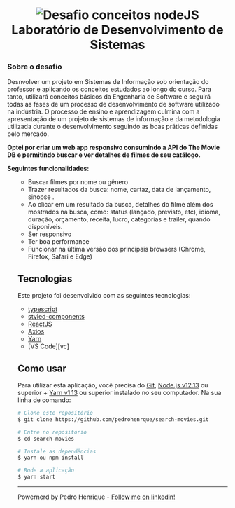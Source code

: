 <h1 align="center">
    <img alt="Desafio conceitos nodeJS" src="https://user-images.githubusercontent.com/54694186/94727058-86d1a100-0334-11eb-9b8f-3b163bebf2a0.png" />
    <br>
  Laboratório de Desenvolvimento de Sistemas
</h1>

<h3 align="left">  Sobre o desafio</h3>
<p>
Desnvolver um projeto em Sistemas de Informação sob orientação do professor e aplicando os conceitos estudados ao longo do curso. Para tanto, utilizará conceitos básicos da Engenharia de Software e seguirá todas as fases de um processo de desenvolvimento de software utilizado na indústria. O processo de ensino e aprendizagem culmina com a apresentação de um projeto de sistemas de informação e da metodologia utilizada durante o desenvolvimento seguindo as boas práticas definidas pelo mercado.
</p>
<p><strong>Optei por criar um web app responsivo consumindo a API do The Movie DB e permitindo buscar e ver detalhes de filmes de seu catálogo.</strong>

<strong> Seguintes funcionalidades:</strong>

 <ul><ul>
<li>Buscar filmes por nome ou gênero</li>
 <li>Trazer resultados da busca: nome, cartaz, data de lançamento, sinopse .</li>
<li>Ao clicar em um resultado da busca, detalhes do filme além dos mostrados na busca, como: status (lançado, previsto, etc), idioma, duração, orçamento, receita, lucro, categorias e trailer, quando disponíveis.</li>
<li>Ser responsivo</li>
<li>Ter boa performance</li>
<li>Funcionar na última versão dos principais browsers (Chrome, Firefox, Safari e Edge)</li></ul>
</p>

## Tecnologias

Este projeto foi desenvolvido com as seguintes tecnologias:
- [typescript](https://www.typescriptlang.org/)
- [styled-components]
- [ReactJS]
- [Axios]
- [Yarn]
- [VS Code][vc]

## Como usar

Para utilizar esta aplicação, você precisa do [Git](https://git-scm.com), [Node.js v12.13][nodejs] ou superior + [Yarn v1.13][yarn] ou superior instalado no seu computador. Na sua linha de comando:

```bash
# Clone este repositório
$ git clone https://github.com/pedrohenrque/search-movies.git

# Entre no repositório
$ cd search-movies

# Instale as dependências
$ yarn ou npm install

# Rode a aplicação
$ yarn start


```

---

Powernerd by Pedro Henrique - [Follow me on linkedin!](https://www.linkedin.com/in/pedrohenrque/)

[nodejs]: https://nodejs.org/
[styled-components]: https://styled-components.com/
[reactjs]: https://pt-br.reactjs.org/
[react native]: https://reactnative.dev/
[axios]: https://github.com/axios/axios
[yarn]: https://yarnpkg.com/
